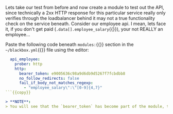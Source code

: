 Lets take our test from before and now create a module to test out the API, since technically a 2xx HTTP response for this particular service really only verifies through the loadbalancer behind it may not a true functionality check on the service beneath.  Consider our employee api.  I mean, lets face it, if you don't get paid (`.data[].employee_salary`{{}}), your not REALLY an employee...

Paste the following code beneath `modules:`{{}} section in the `~/blackbox.yml`{{}} file using the editor:

```yaml
  api_employee:
    prober: http
    http:
      bearer_token: e9005636c98a9d6db9d5267f7fcbdbb8
      no_follow_redirects: false
      fail_if_body_not_matches_regexp:
        - "employee_salary\":\"[0-9]{4,7}"
```{{copy}}

> **NOTE**:
> You will see that the `bearer_token` has become part of the module, this allows the flexibility of running multiple checks to the same service using alternative `target` configurations in Prometheus.
